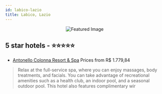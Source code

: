 ```yaml
---
id: labico-lazio
title: Labico, Lazio
---
```


<center><img src="https://i.travelapi.com/hotels/6000000/5070000/5062400/5062370/2f0958db_z.jpg" alt="Featured Image" /></center>


##  5 star hotels - ⭐️⭐️⭐️⭐️⭐️

-    [Antonello Colonna Resort & Spa](https://us.hurb.com/hotels/labico/antonello-colonna-resort-spa-JNP-JP943193?cmp=18055) Prices from R$ 1.779,84
   > Relax at the full-service spa, where you can enjoy massages, body treatments, and facials. You can take advantage of recreational amenities such as a health club, an indoor pool, and a seasonal outdoor pool. This hotel also features complimentary wir
